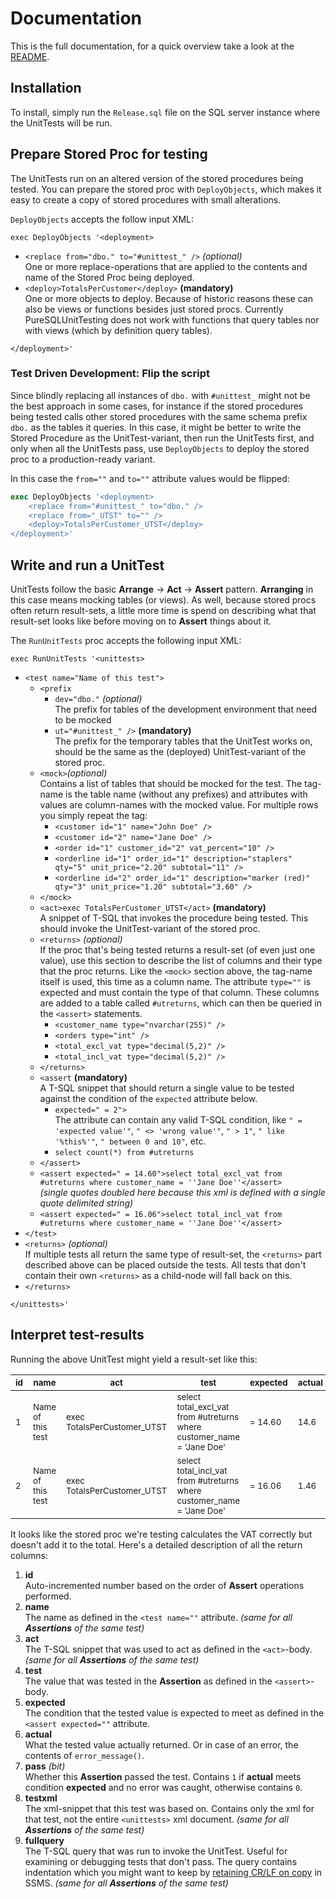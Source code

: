 Documentation
=============

This is the full documentation, for a quick overview take a look at the [README](./README.md).

Installation
------------

To install, simply run the `Release.sql` file on the SQL server instance where the UnitTests will be run.

Prepare Stored Proc for testing
-------------------------------

The UnitTests run on an altered version of the stored procedures being tested. You can prepare the stored proc with `DeployObjects`, which makes it easy to create a copy of stored procedures with small alterations.

`DeployObjects` accepts the follow input XML:

`exec DeployObjects '<deployment>`
-	`<replace from="dbo." to="#unittest_" />` _(optional)_  
	One or more replace-operations that are applied to the contents and name of the Stored Proc being deployed.
-	`<deploy>TotalsPerCustomer</deploy>` **(mandatory)**  
	One or more objects to deploy. Because of historic reasons these can also be views or functions besides just stored procs. Currently PureSQLUnitTesting does not work with functions that query tables nor with views (which by definition query tables).

`</deployment>'`

### Test Driven Development: Flip the script

Since blindly replacing all instances of `dbo.` with `#unittest_` might not be the best approach in some cases, for instance if the stored procedures being tested calls other stored procedures with the same schema prefix `dbo.` as the tables it queries. In this case, it might be better to write the Stored Procedure as the UnitTest-variant, then run the UnitTests first, and only when all the UnitTests pass, use `DeployObjects` to deploy the stored proc to a production-ready variant.

In this case the `from=""` and `to=""` attribute values would be flipped:

```sql
exec DeployObjects '<deployment>
	<replace from="#unittest_" to="dbo." />
	<replace from="_UTST" to="" />
	<deploy>TotalsPerCustomer_UTST</deploy>
</deployment>'
```

Write and run a UnitTest
------------------------

UnitTests follow the basic **Arrange** -> **Act** -> **Assert** pattern. **Arranging** in this case means mocking tables (or views). As well, because stored procs often return result-sets, a little more time is spend on describing what that result-set looks like before moving on to **Assert** things about it.

The `RunUnitTests` proc accepts the following input XML:

`exec RunUnitTests '<unittests>`
-	`<test name="Name of this test">`
	-	`<prefix `
		-	`dev="dbo."` _(optional)_  
			The prefix for tables of the development environment that need to be mocked
		-	`ut="#unittest_" />` **(mandatory)**  
			The prefix for the temporary tables that the UnitTest works on, should be the same as the (deployed) UnitTest-variant of the stored proc.
	-	`<mock>`_(optional)_  
		Contains a list of tables that should be mocked for the test. The tag-name is the table name (without any prefixes) and attributes with values are column-names with the mocked value. For multiple rows you simply repeat the tag:
		-	`<customer id="1" name="John Doe" />`
		-	`<customer id="2" name="Jane Doe" />`
		-	`<order id="1" customer_id="2" vat_percent="10" />`
		-	`<orderline id="1" order_id="1" description="staplers" qty="5" unit_price="2.20" subtotal="11" />`
		-	`<orderline id="2" order_id="1" description="marker (red)" qty="3" unit_price="1.20" subtotal="3.60" />`
	-	`</mock>`
	-	`<act>exec TotalsPerCustomer_UTST</act>` **(mandatory)**  
		A snippet of T-SQL that invokes the procedure being tested. This should invoke the UnitTest-variant of the stored proc.
	-	`<returns>` _(optional)_  
		If the proc that's being tested returns a result-set (of even just one value), use this section to describe the list of columns and their type that the proc returns. Like the `<mock>` section above, the tag-name itself is used, this time as a column name. The attribute `type=""` is expected and must contain the type of that column. These columns are added to a table called `#utreturns`, which can then be queried in the `<assert>` statements.
		-	`<customer_name type="nvarchar(255)" />`
		-	`<orders type="int" />`
		-	`<total_excl_vat type="decimal(5,2)" />`
		-	`<total_incl_vat type="decimal(5,2)" />`
	-	`</returns>`
	-	`<assert` **(mandatory)**  
		A T-SQL snippet that should return a single value to be tested against the condition of the `expected` attribute below.
		-	`expected=" = 2">`  
			The attribute can contain any valid T-SQL condition, like `" = 'expected value'"`, `" <> 'wrong value'"`, `" > 1"`, `" like '%this%'"`, `" between 0 and 10"`, etc.
		-	`select count(*) from #utreturns`
	-	`</assert>`
	-	`<assert expected=" = 14.60">select total_excl_vat from #utreturns where customer_name = ''Jane Doe''</assert>`  
		_(single quotes doubled here because this xml is defined with a single quote delimited string)_
	-	`<assert expected=" = 16.06">select total_incl_vat from #utreturns where customer_name = ''Jane Doe''</assert>`
-	`</test>`
-	`<returns>` _(optional)_  
	If multiple tests all return the same type of result-set, the `<returns>` part described above can be placed outside the tests. All tests that don't contain their own `<returns>` as a child-node will fall back on this.
-	`</returns>`

`</unittests>'`

Interpret test-results
----------------------

Running the above UnitTest might yield a result-set like this:

|<sub> id  </sub>|<sub>      name       </sub>|<sub>            act            </sub>|<sub>                                 test                                 </sub>|<sub> expected </sub>|<sub> actual </sub>|<sub> pass </sub>|<sub>                        testxml                        </sub>|<sub>             fullquery             </sub>|
| -------------- | -------------------------- | ------------------------------------ | ------------------------------------------------------------------------------- | ------------------- | ----------------- | --------------- | ---------------------------------------------------------------- | -------------------------------------------- |
|<sub>  1  </sub>|<sub>Name of this test</sub>|<sub>exec TotalsPerCustomer_UTST</sub>|<sub>select total_excl_vat from #utreturns where customer_name = 'Jane Doe'</sub>|<sub>  = 14.60 </sub>|<sub>  14.6  </sub>|<sub>  1   </sub>|<sub>[<test name="Name of this ...](#interpret-test-results)</sub>|<sub>if object_id('tempdb..#unittest_...</sub>|
|<sub>  2  </sub>|<sub>Name of this test</sub>|<sub>exec TotalsPerCustomer_UTST</sub>|<sub>select total_incl_vat from #utreturns where customer_name = 'Jane Doe'</sub>|<sub>  = 16.06 </sub>|<sub>  1.46  </sub>|<sub>  0   </sub>|<sub>[<test name="Name of this ...](#interpret-test-results)</sub>|<sub>if object_id('tempdb..#unittest_...</sub>|

It looks like the stored proc we're testing calculates the VAT correctly but doesn't add it to the total. Here's a detailed description of all the return columns:

1.	**id**  
	Auto-incremented number based on the order of **Assert** operations performed.
2.	**name**  
	The name as defined in the `<test name=""` attribute. _(same for all **Assertions** of the same test)_
3.	**act**  
	The T-SQL snippet that was used to act as defined in the `<act>`-body. _(same for all **Assertions** of the same test)_
4.	**test**  
	The value that was tested in the **Assertion** as defined in the `<assert>`-body.
5.	**expected**  
	The condition that the tested value is expected to meet as defined in the `<assert expected=""` attribute.
6.	**actual**  
	What the tested value actually returned. Or in case of an error, the contents of `error_message()`.
7.	**pass** _(bit)_  
	Whether this **Assertion** passed the test. Contains `1` if **actual** meets condition **expected** and no error was caught, otherwise contains `0`.
8.	**testxml**  
	The xml-snippet that this test was based on. Contains only the xml for that test, not the entire `<unittests>` xml document. _(same for all **Assertions** of the same test)_
9.	**fullquery**  
	The T-SQL query that was run to invoke the UnitTest. Useful for examining or debugging tests that don't pass. The query contains indentation which you might want to keep by [retaining CR/LF on copy](https://www.c-sharpcorner.com/blogs/retain-carriage-return-and-line-feeds-on-copy-or-save-in-sql-server-2016) in SSMS. _(same for all **Assertions** of the same test)_
